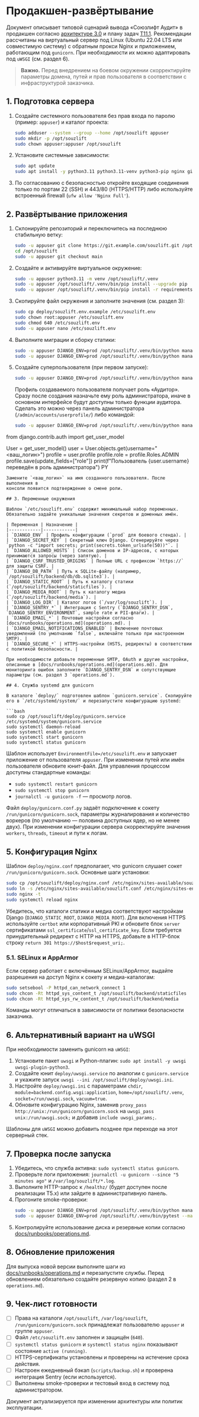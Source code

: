 # Продакшен-развёртывание

Документ описывает типовой сценарий вывода «Союзлифт Аудит» в продакшен согласно [архитектуре 3.0](../architecture/v3.md#8-%D1%82%D0%B5%D1%85%D0%BD%D0%B8%D1%87%D0%B5%D1%81%D0%BA%D0%B0%D1%8F-%D1%80%D0%B5%D0%B0%D0%BB%D0%B8%D0%B7%D0%B0%D1%86%D0%B8%D1%8F) и плану задач [T11.1](../../AGENTS.md). Рекомендации рассчитаны на виртуальный сервер под Linux (Ubuntu 22.04 LTS или совместимую систему) с обратным прокси Nginx и приложением, работающим под `gunicorn`. При необходимости их можно адаптировать под `uWSGI` (см. раздел 6).

> **Важно.** Перед внедрением на боевом окружении скорректируйте параметры домена, путей и прав пользователя в соответствии с инфраструктурой заказчика.

## 1. Подготовка сервера

1. Создайте системного пользователя без прав входа по паролю (пример: `appuser`) и каталог проекта:
   ```bash
   sudo adduser --system --group --home /opt/souzlift appuser
   sudo mkdir -p /opt/souzlift
   sudo chown appuser:appuser /opt/souzlift
   ```
2. Установите системные зависимости:
   ```bash
   sudo apt update
   sudo apt install -y python3.11 python3.11-venv python3-pip nginx git sqlite3
   ```
3. По согласованию с безопасностью откройте входящие соединения только по портам 22 (SSH) и 443/80 (HTTPS/HTTP) либо используйте встроенный firewall (`ufw allow 'Nginx Full'`).

## 2. Развёртывание приложения

1. Склонируйте репозиторий и переключитесь на последнюю стабильную ветку:
   ```bash
   sudo -u appuser git clone https://git.example.com/souzlift.git /opt/souzlift
   cd /opt/souzlift
   sudo -u appuser git checkout main
   ```
2. Создайте и активируйте виртуальное окружение:
   ```bash
   sudo -u appuser python3.11 -m venv /opt/souzlift/.venv
   sudo -u appuser /opt/souzlift/.venv/bin/pip install --upgrade pip
   sudo -u appuser /opt/souzlift/.venv/bin/pip install -r requirements.txt
   ```
3. Скопируйте файл окружения и заполните значения (см. раздел 3):
   ```bash
   sudo cp deploy/souzlift.env.example /etc/souzlift.env
   sudo chown root:appuser /etc/souzlift.env
   sudo chmod 640 /etc/souzlift.env
   sudo -u appuser nano /etc/souzlift.env
   ```
4. Выполните миграции и сборку статики:
   ```bash
   sudo -u appuser DJANGO_ENV=prod /opt/souzlift/.venv/bin/python manage.py migrate
   sudo -u appuser DJANGO_ENV=prod /opt/souzlift/.venv/bin/python manage.py collectstatic --noinput
   ```
5. Создайте суперпользователя (при первом запуске):
   ```bash
   sudo -u appuser DJANGO_ENV=prod /opt/souzlift/.venv/bin/python manage.py createsuperuser
   ```
   Профиль создаваемого пользователя получает роль «Аудитор». Сразу после
   создания назначьте ему роль администратора, иначе в основном интерфейсе будут
   доступны только функции аудитора. Сделать это можно через панель
   администратора (`/admin/accounts/userprofile/`) либо командой:

   ```bash
   sudo -u appuser DJANGO_ENV=prod /opt/souzlift/.venv/bin/python manage.py shell <<'PY'
from django.contrib.auth import get_user_model

User = get_user_model()
user = User.objects.get(username="<ваш_логин>")
profile = user.profile
profile.role = profile.Roles.ADMIN
profile.save(update_fields=["role"])
print(f"Пользователь {user.username} переведён в роль администратора")
PY
   ```
   Замените `<ваш_логин>` на имя созданного пользователя. После выполнения в
   консоли появится подтверждение о смене роли.

## 3. Переменные окружения

Шаблон `/etc/souzlift.env` содержит минимальный набор переменных. Обязательно задайте уникальные значения секретов и доменных имён.

| Переменная | Назначение |
|------------|------------|
| `DJANGO_ENV` | Профиль конфигурации (`prod` для боевого стенда). |
| `DJANGO_SECRET_KEY` | Секретный ключ Django. Сгенерируйте через `python -c "import secrets; print(secrets.token_urlsafe(50))"`. |
| `DJANGO_ALLOWED_HOSTS` | Список доменов и IP-адресов, с которых принимаются запросы (через запятую). |
| `DJANGO_CSRF_TRUSTED_ORIGINS` | Полные URL с префиксом `https://` для защиты CSRF. |
| `DJANGO_DB_PATH` | Путь к SQLite-файлу (например, `/opt/souzlift/backend/db/db.sqlite3`). |
| `DJANGO_STATIC_ROOT` | Путь к каталогу статики (`/opt/souzlift/backend/staticfiles`). |
| `DJANGO_MEDIA_ROOT` | Путь к каталогу медиа (`/opt/souzlift/backend/media`). |
| `DJANGO_LOG_DIR` | Каталог логов (`/var/log/souzlift`). |
| `DJANGO_SENTRY_*` | Интеграция с Sentry (`DJANGO_SENTRY_DSN`, `DJANGO_SENTRY_ENVIRONMENT`, sample rate и PII-флаги). |
| `DJANGO_EMAIL_*` | Почтовые настройки согласно [docs/runbooks/operations.md](operations.md). |
| `DJANGO_EMAIL_NOTIFICATIONS_ENABLED` | Включение почтовых уведомлений (по умолчанию `false`, включайте только при настроенном SMTP). |
| `DJANGO_SECURE_*` | HTTPS-настройки (HSTS, редиректы) в соответствии с политикой безопасности. |

При необходимости добавьте переменные SMTP, OAuth и другие настройки, описанные в [docs/runbooks/operations.md](operations.md). Для мониторинга ошибок заполните `DJANGO_SENTRY_DSN` и сопутствующие параметры (см. раздел 3 `operations.md`).

## 4. Служба systemd для gunicorn

В каталоге `deploy/` подготовлен шаблон `gunicorn.service`. Скопируйте его в `/etc/systemd/system/` и перезапустите конфигурацию systemd:

```bash
sudo cp /opt/souzlift/deploy/gunicorn.service /etc/systemd/system/gunicorn.service
sudo systemctl daemon-reload
sudo systemctl enable gunicorn
sudo systemctl start gunicorn
sudo systemctl status gunicorn
```

Шаблон использует `EnvironmentFile=/etc/souzlift.env` и запускает приложение от пользователя `appuser`. При изменении путей или имён пользователя обновите юнит-файл. Для управления процессом доступны стандартные команды:

- `sudo systemctl restart gunicorn`
- `sudo systemctl stop gunicorn`
- `journalctl -u gunicorn -f` — просмотр логов.

Файл `deploy/gunicorn.conf.py` задаёт подключение к сокету `/run/gunicorn/gunicorn.sock`, параметры журналирования и количество воркеров (по умолчанию — половина доступных ядер, но не менее двух). При изменении конфигурации сервера скорректируйте значения `workers`, `threads`, `timeout` и пути к логам.

## 5. Конфигурация Nginx

Шаблон `deploy/nginx.conf` предполагает, что gunicorn слушает сокет `/run/gunicorn/gunicorn.sock`. Основные шаги установки:

```bash
sudo cp /opt/souzlift/deploy/nginx.conf /etc/nginx/sites-available/souzlift.conf
sudo ln -s /etc/nginx/sites-available/souzlift.conf /etc/nginx/sites-enabled/souzlift.conf
sudo nginx -t
sudo systemctl reload nginx
```

Убедитесь, что каталоги статики и медиа соответствуют настройкам Django (`DJANGO_STATIC_ROOT`, `DJANGO_MEDIA_ROOT`). Для включения HTTPS используйте `certbot` или корпоративный PKI и обновите блок `server` сертификатами `ssl_certificate`/`ssl_certificate_key`.
Если требуется принудительный редирект с HTTP на HTTPS, добавьте в HTTP-блок строку `return 301 https://$host$request_uri;`.

### 5.1. SELinux и AppArmor

Если сервер работает с включённым SELinux/AppArmor, выдайте разрешения на доступ Nginx к сокету и медиа-каталогам:

```bash
sudo setsebool -P httpd_can_network_connect 1
sudo chcon -Rt httpd_sys_content_t /opt/souzlift/backend/staticfiles
sudo chcon -Rt httpd_sys_rw_content_t /opt/souzlift/backend/media
```

Команды могут отличаться в зависимости от политики безопасности заказчика.

## 6. Альтернативный вариант на uWSGI

При необходимости заменить gunicorn на `uWSGI`:

1. Установите пакет `uwsgi` и Python-плагин: `sudo apt install -y uwsgi uwsgi-plugin-python3`.
2. Создайте юнит `deploy/uwsgi.service` по аналогии с `gunicorn.service` и укажите запуск `uwsgi --ini /opt/souzlift/deploy/uwsgi.ini`.
3. Настройте `deploy/uwsgi.ini` с параметрами `chdir`, `module=backend.config.wsgi:application`, `home=/opt/souzlift/.venv`, `socket=/run/uwsgi.sock`, `vacuum=true`.
4. Обновите конфигурацию Nginx, заменив `proxy_pass http://unix:/run/gunicorn/gunicorn.sock` на `uwsgi_pass unix:/run/uwsgi.sock;` и добавив `include uwsgi_params;`.

Шаблоны для `uWSGI` можно добавить позднее при переходе на этот серверный стек.

## 7. Проверка после запуска

1. Убедитесь, что служба активна: `sudo systemctl status gunicorn`.
2. Проверьте логи приложения: `journalctl -u gunicorn --since "5 minutes ago"` и `/var/log/souzlift/*.log`.
3. Выполните HTTP-запрос к `/healthz/` (будет доступен после реализации T5.x) или зайдите в административную панель.
4. Прогоните smoke-проверки:
   ```bash
   sudo -u appuser DJANGO_ENV=prod /opt/souzlift/.venv/bin/python manage.py check
   sudo -u appuser DJANGO_ENV=prod /opt/souzlift/.venv/bin/pytest --maxfail=1 --disable-warnings
   ```
5. Контролируйте использование диска и резервные копии согласно [docs/runbooks/operations.md](operations.md).

## 8. Обновление приложения

Для выпуска новой версии выполните шаги из [docs/runbooks/operations.md](operations.md#13-%D1%80%D0%B0%D0%B7%D0%B2%D1%91%D1%80%D1%82%D1%8B%D0%B2%D0%B0%D0%BD%D0%B8%D0%B5-%D0%BD%D0%B0-%D0%BF%D1%80%D0%BE%D0%B4%D0%B0%D0%BA%D1%88%D0%B5%D0%BD%D0%B5) и перезапустите службы. Перед обновлением обязательно создайте резервную копию (раздел 2 в `operations.md`).

## 9. Чек-лист готовности

- [ ] Права на каталоги `/opt/souzlift`, `/var/log/souzlift`, `/run/gunicorn/gunicorn.sock` принадлежат пользователю `appuser` и группе `appuser`.
- [ ] Файл `/etc/souzlift.env` заполнен и защищён (`640`).
- [ ] `systemctl status gunicorn` и `systemctl status nginx` показывают состояние `active (running)`.
- [ ] HTTPS-сертификаты установлены и проверены на истечение срока действия.
- [ ] Настроен ежедневный бэкап (`scripts/backup.sh`) и проверена интеграция Sentry (если используется).
- [ ] Выполнены smoke-проверки и тестовый вход в систему под администратором.

Документ актуализируется при изменении архитектуры или политик эксплуатации.
